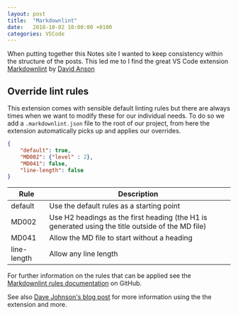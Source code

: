 ```yaml
---
layout: post
title:  "Markdownlint"
date:   2018-10-02 10:00:00 +0100
categories: VSCode
---
```


When putting together this Notes site I wanted to keep consistency within the structure of the posts. This led me to I find the great VS Code extension [Markdownlint](https://github.com/DavidAnson/markdownlint) by [David Anson](https://github.com/DavidAnson)

## Override lint rules

This extension comes with sensible default linting rules but there are always times when we want to modify these for our individual needs. To do so we add a `.markdownlint.json` file to the root of our project, from here the extension automatically picks up and applies our overrides.

```json
{
    "default": true,
    "MD002": {"level" : 2},
    "MD041": false,
    "line-length": false
}
```

| Rule | Description |
| --- | ------------ |
| default | Use the default rules as a starting point |
| MD002 | Use H2 headings as the first heading (the H1 is generated using the title outside of the MD file) |
| MD041 | Allow the MD file to start without a heading |
| line-length |  Allow any line length |

For further information on the rules that can be applied see the [Markdownlint rules documentation](https://github.com/DavidAnson/markdownlint/blob/master/doc/Rules.md) on GitHub.

See also [Dave Johnson's blog post](https://thisdavej.com/build-an-amazing-markdown-editor-using-visual-studio-code-and-pandoc/) for more information using the the extension and more.